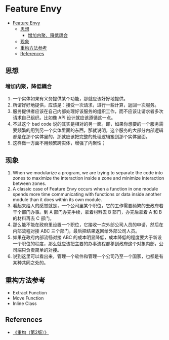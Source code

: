 # Feature Envy


<!-- TOC -->

- [Feature Envy](#feature-envy)
    - [思想](#思想)
        - [增加内聚，降低耦合](#增加内聚降低耦合)
    - [现象](#现象)
    - [重构方法参考](#重构方法参考)
    - [References](#references)

<!-- /TOC -->


## 思想
### 增加内聚，降低耦合
1. 一个实体如果有义务提供某个功能，那就应该好好地提供。
2. 所谓好好地提供，应该是：接受一次请求，进行一些计算，返回一次服务。
3. 服务提供者应该在自己内部处理好该服务的组织工作，而不应该让请求者多次请求自己组织。比如像 API 设计就应该遵循这一点。
4. 不过这个 bad code 说的其实是相对的另一面。即，如果你想要的一个服务需要频繁的用到另一个实体里面的东西，那就说明，这个服务的大部分内部逻辑都是在那个实体里的，那就应该把完整的处理逻辑搬到那个实体里面。
5. 这样做一方面不用频繁跨实体，增强了内聚性；
       

## 现象
1. When we modularize a program, we are trying to separate the code into zones to maximize the interaction inside a zone and minimize interaction between zones. 
2. A classic case of Feature Envy occurs when a function in one module spends more time communicating with functions or data inside another module than it does within its own module. 
3. 看起来给人的感觉就是，一个公司里某个职位，它的工作需要频繁的去政府若干个部门办事。到 A 部门办完手续，拿着材料去 B 部门，办完后拿着 A 和 B 的材料再去 C 部门。
4. 那么能不能在政府里设置一个职位，它接收一次外部公司人员的申请，然后在内部流程对接 ABC 三个部门，最后把结果返回给外部公司人员。
5. 如果在政府内部流畅对接 ABC 的成本明显降低，成本降低的程度要大于新设一个职位的程度，那么就应该把主要的办事流程都移到政府这个对象内部，公司端只负责简单的对接。
6. 说到这里可以看出来，管理一个软件和管理一个公司乃至一个国家，也都是有某种共同之处的。


## 重构方法参考
* Extract Function
* Move Function
* Inline Class


## References
* [《重构（第2版）》](https://book.douban.com/subject/33400354/)
